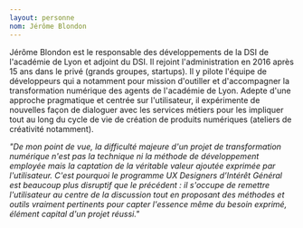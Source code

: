 ```yaml
---
layout: personne
nom: Jérôme Blondon
---
```


Jérôme Blondon est le responsable des développements de la DSI de l'académie de Lyon et adjoint du DSI. Il rejoint l'administration en 2016 après 15 ans dans le privé (grands groupes, startups). Il y pilote l'équipe de développeurs qui a notamment pour mission d'outiller et d'accompagner la transformation numérique des agents de l'académie de Lyon. Adepte d'une approche pragmatique et centrée sur l'utilisateur, il expérimente de nouvelles façon de dialoguer avec les services métiers pour les impliquer tout au long du cycle de vie de création de produits numériques (ateliers de créativité notamment). 

_"De mon point de vue, la difficulté majeure d'un projet de transformation numérique n'est pas la technique ni la méthode de développement employée mais la captation de la véritable valeur ajoutée exprimée par l'utilisateur. C'est pourquoi le programme UX Designers d’Intérêt Général est beaucoup plus disruptif que le précédent : il s'occupe de remettre l'utilisateur au centre de la discussion tout en proposant des méthodes et outils vraiment pertinents pour capter l'essence même du besoin exprimé, élément capital d'un projet réussi."_
